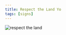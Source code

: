 ```yaml
---
title: Respect the Land Yo
tags: [signs]
---
```


![respect the land](/assets/img/posts/respect-the-land-yo/respect-the-land-yo.png)

